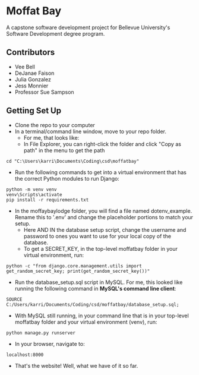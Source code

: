 # Moffat Bay
A capstone software development project for Bellevue University's Software Development degree program.

## Contributors
* Vee Bell
* DeJanae Faison
* Julia Gonzalez
* Jess Monnier
* Professor Sue Sampson

## Getting Set Up
* Clone the repo to your computer
* In a terminal/command line window, move to your repo folder.
  * For me, that looks like:
  * In File Explorer, you can right-click the folder and click "Copy as path" in the menu to get the path
```
cd "C:\Users\karri\Documents\Coding\csd\moffatbay"
```
* Run the following commands to get into a virtual environment that has the correct Python modules to run Django:
```
python -m venv venv
venv\Scripts\activate
pip install -r requirements.txt
```
* In the moffaybaylodge folder, you will find a file named dotenv_example. Rename this to '.env' and change the placeholder portions to match your setup.
  * Here AND IN the database setup script, change the username and password to ones you want to use for your local copy of the database.
  * To get a SECRET_KEY, in the top-level moffatbay folder in your virtual environment, run:
```
python -c "from django.core.management.utils import get_random_secret_key; print(get_random_secret_key())"
```
* Run the database_setup.sql script in MySQL. For me, this looked like running the following command in **MySQL's command line client**:
```
SOURCE C:/Users/karri/Documents/Coding/csd/moffatbay/database_setup.sql;
```
* With MySQL still running, in your command line that is in your top-level moffatbay folder and your virtual environment (venv), run:
```
python manage.py runserver
```
* In your browser, navigate to: 
```
localhost:8000
```
 * That's the website! Well, what we have of it so far.